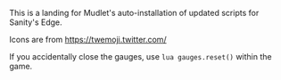This is a landing for Mudlet's auto-installation of updated scripts for Sanity's Edge.

Icons are from https://twemoji.twitter.com/

If you accidentally close the gauges, use `lua gauges.reset()` within the game.
